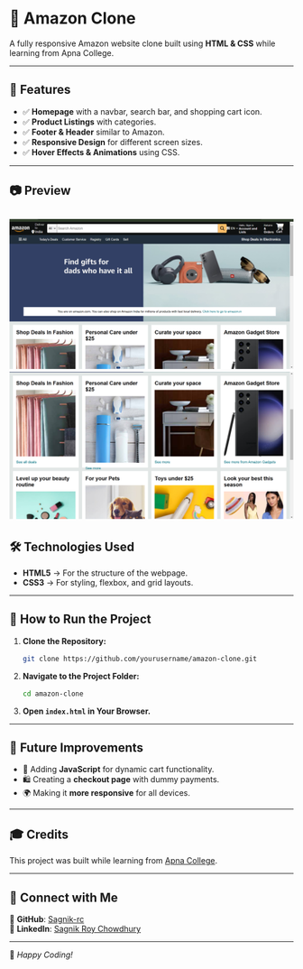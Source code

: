 # 🛒 Amazon Clone

A fully responsive Amazon website clone built using **HTML & CSS** while learning from Apna College.

---

## 📌 Features
- ✅ **Homepage** with a navbar, search bar, and shopping cart icon.
- ✅ **Product Listings** with categories.
- ✅ **Footer & Header** similar to Amazon.
- ✅ **Responsive Design** for different screen sizes.
- ✅ **Hover Effects & Animations** using CSS.

---

## 📷 Preview
![Amazon Clone Screenshot](SC1.png)
![Amazon Clone Screenshot](SC2.png)
---

## 🛠 Technologies Used
- **HTML5** → For the structure of the webpage.
- **CSS3** → For styling, flexbox, and grid layouts.

---

## 🚀 How to Run the Project
1. **Clone the Repository:**
   ```sh
   git clone https://github.com/yourusername/amazon-clone.git
   ```
2. **Navigate to the Project Folder:**
   ```sh
   cd amazon-clone
   ```
3. **Open `index.html` in Your Browser.**

---

## 📌 Future Improvements
- 🔄 Adding **JavaScript** for dynamic cart functionality.
- 🛍️ Creating a **checkout page** with dummy payments.
- 🌍 Making it **more responsive** for all devices.

---

## 🎓 Credits
This project was built while learning from [Apna College](https://github.com/apna-college).

---

## 📩 Connect with Me
📌 **GitHub**: [Sagnik-rc](https://github.com/Sagnik-rc)  
📌 **LinkedIn**: [Sagnik Roy Chowdhury](https://www.linkedin.com/in/sagnik-roy-chowdhury-138286297/)  

---

🚀 *Happy Coding!*
